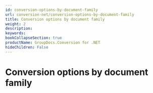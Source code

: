 ```yaml
---
id: conversion-options-by-document-family
url: conversion-net/conversion-options-by-document-family
title: Conversion options by document family
weight: 2
description: 
keywords: 
bookCollapseSection: true
productName: GroupDocs.Conversion for .NET
hideChildren: False
---
```


# Conversion options by document family

